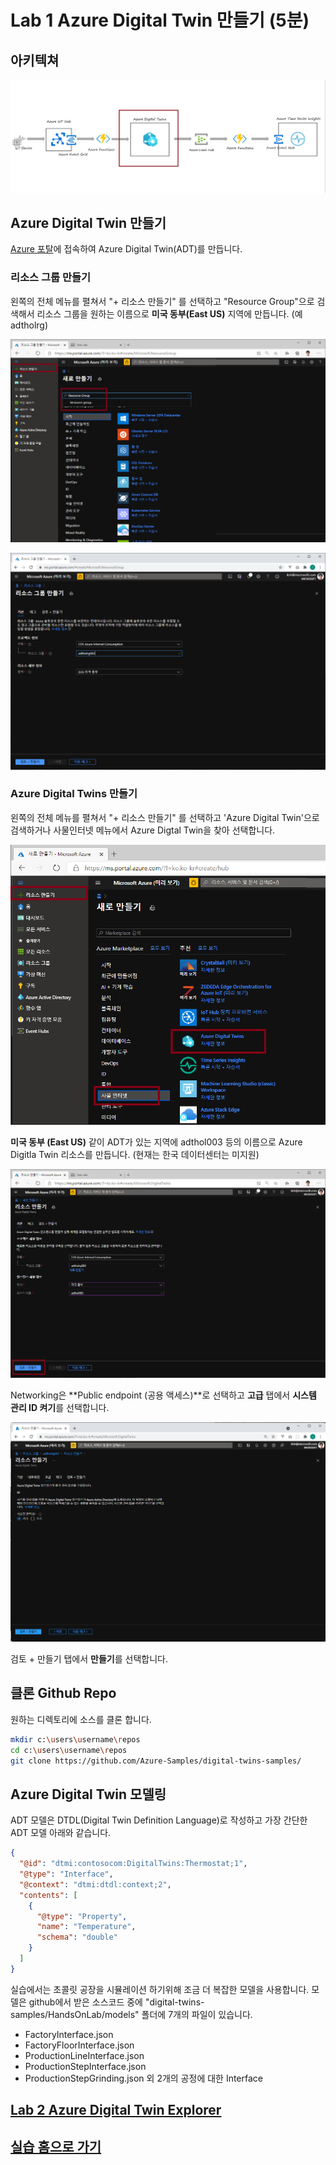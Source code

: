 # Lab 1 Azure Digital Twin 만들기 (5분)

## 아키텍쳐 

![실습 아키텍쳐](images/hol-architecture-3.png)

## Azure Digital Twin 만들기 
[Azure 포탈](https://portal.azure.com)에 접속하여 Azure Digital Twin(ADT)를 만듭니다. 

### 리소스 그룹 만들기 

왼쪽의 전체 메뉴를 펼쳐서 "+ 리소스 만들기" 를 선택하고 "Resource Group"으로 검색해서 리소스 그룹을 원하는 이름으로 **미국 동부(East US)** 지역에 만듭니다. (예 adtholrg)

![리소스그룹 만들기](images/adt-rg.png)

![리소스그룹 만들기](images/adt-rg2.png)

### Azure Digital Twins 만들기

왼쪽의 전체 메뉴를 펼쳐서 "+ 리소스 만들기" 를 선택하고 'Azure Digital Twin'으로 검색하거나 사물인터넷 메뉴에서 Azure Digtal Twin을 찾아 선택합니다. 

![ADT 만들기](images/adt-portal.png)

**미국 동부 (East US)** 같이 ADT가 있는 지역에 adthol003 등의 이름으로 Azure Digitla Twin 리소스를 만듭니다. (현재는 한국 데이터센터는 미지원)

![ADT 만들기](images/adt-adt.png)

Networking은 **Public endpoint (공용 액세스)**로 선택하고 **고급** 탭에서 **시스템 관리 ID 켜기**를 선택합니다. 

![시스템 관리 ID 켜기](images/adt-system-managed-identity.png)

검토 + 만들기 탭에서 **만들기**를 선택합니다.  

## 클론 Github Repo

원하는 디렉토리에 소스를 클론 합니다. 

``` bash
mkdir c:\users\username\repos
cd c:\users\username\repos
git clone https://github.com/Azure-Samples/digital-twins-samples/
```

## Azure Digital Twin 모델링 

ADT 모델은 DTDL(Digital Twin Definition Language)로 작성하고 가장 간단한 ADT 모델 아래와 같습니다. 

``` json
{
  "@id": "dtmi:contosocom:DigitalTwins:Thermostat;1",
  "@type": "Interface",
  "@context": "dtmi:dtdl:context;2",
  "contents": [
    {
      "@type": "Property",
      "name": "Temperature",
      "schema": "double"
    }
  ]
}
```

실습에서는 초콜릿 공장을 시뮬레이션 하기위해 조금 더 복잡한 모델을 사용합니다. 모델은 github에서 받은 소스코드 중에 "digital-twins-samples/HandsOnLab/models" 폴더에 7개의 파일이 있습니다. 

* FactoryInterface.json
* FactoryFloorInterface.json
* ProductionLineInterface.json
* ProductionStepInterface.json
* ProductionStepGrinding.json 외 2개의 공정에 대한 Interface

## [Lab 2 Azure Digital Twin Explorer](lab2-setup-model.md)

## [실습 홈으로 가기](README.md)